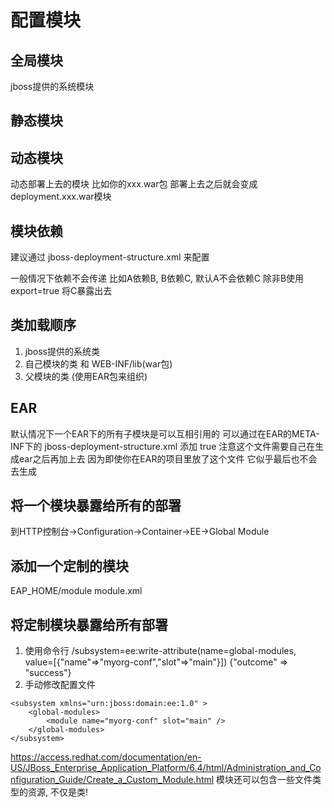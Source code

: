 # 配置模块 #

## 全局模块 ##
jboss提供的系统模块

## 静态模块 ##

## 动态模块 ##
动态部署上去的模块
比如你的xxx.war包
部署上去之后就会变成deployment.xxx.war模块

## 模块依赖 ##
建议通过
jboss-deployment-structure.xml
来配置

一般情况下依赖不会传递 比如A依赖B, B依赖C, 默认A不会依赖C
除非B使用export=true 将C暴露出去

## 类加载顺序 ##
1. jboss提供的系统类
2. 自己模块的类 和 WEB-INF/lib(war包)
3. 父模块的类 (使用EAR包来组织)

## EAR ##
默认情况下一个EAR下的所有子模块是可以互相引用的
可以通过在EAR的META-INF下的
jboss-deployment-structure.xml
添加
<ear-subdeployments-isolated>true</ear-subdeployments-isolated>
注意这个文件需要自己在生成ear之后再加上去
因为即使你在EAR的项目里放了这个文件 它似乎最后也不会去生成


## 将一个模块暴露给所有的部署 ##
到HTTP控制台->Configuration->Container->EE->Global Module

## 添加一个定制的模块 ##
EAP_HOME/module
module.xml

## 将定制模块暴露给所有部署 ##
1. 使用命令行
/subsystem=ee:write-attribute(name=global-modules, value=[{"name"=>"myorg-conf","slot"=>"main"}])
{"outcome" => "success"}
2. 手动修改配置文件
```
<subsystem xmlns="urn:jboss:domain:ee:1.0" >            
    <global-modules>
        <module name="myorg-conf" slot="main" />            
    </global-modules>
</subsystem>
```
https://access.redhat.com/documentation/en-US/JBoss_Enterprise_Application_Platform/6.4/html/Administration_and_Configuration_Guide/Create_a_Custom_Module.html
模块还可以包含一些文件类型的资源, 不仅是类!

